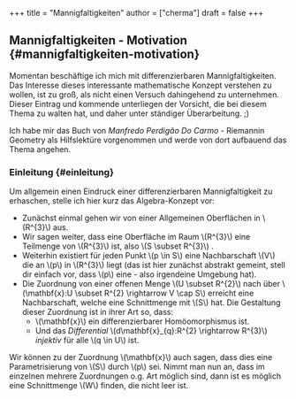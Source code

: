 +++
title = "Mannigfaltigkeiten"
author = ["cherma"]
draft = false
+++

## Mannigfaltigkeiten - Motivation {#mannigfaltigkeiten-motivation}

Momentan beschäftige ich mich mit differenzierbaren Mannigfaltigkeiten. Das Interesse dieses interessante mathematische Konzept verstehen zu wollen, ist zu groß, als nicht einen Versuch dahingehend zu unternehmen. Dieser Eintrag und kommende unterliegen der Vorsicht, die bei diesem Thema zu walten hat, und  daher unter ständiger Überarbeitung. ;)

Ich habe mir das Buch von _Manfredo Perdigão Do Carmo_ - Riemannin Geometry als Hilfslektüre vorgenommen und werde von dort
aufbauend das Thema angehen.


### Einleitung {#einleitung}

Um allgemein einen Eindruck einer differenzierbaren Mannigfaltigkeit zu erhaschen, stelle ich hier kurz das Algebra-Konzept vor:

-   Zunächst einmal gehen wir von einer Allgemeinen Oberflächen in \\(R^{3}\\) aus.
-   Wir sagen weiter, dass eine Oberfläche im Raum \\(R^{3}\\) eine Teilmenge von \\(R^{3}\\) ist, also \\(S \subset R^{3}\\) .
-   Weiterhin existiert für jeden Punkt \\(p \in S\\) eine Nachbarschaft \\(V\\)
    die an \\(p\\) in \\(R^{3}\\) liegt (das ist hier zunächst abstrakt gemeint, stell dir einfach vor, dass \\(p\\) eine - also irgendeine Umgebung hat).
-   Die Zuordnung von einer offenen Menge \\(U \subset R^{2}\\) nach über \\(\mathbf{x}:U \subset R^{2} \rightarrow V \cap S\\) erreicht eine Nachbarschaft, welche eine Schnittmenge mit \\(S\\) hat. Die Gestaltung dieser Zuordnung ist in ihrer Art so, dass:
    -   \\(\mathbf{x}\\) ein differenzierbarer Homöomorphismus ist.
    -   Und das _Differential_ \\(d\mathbf{x}\_{q}:R^{2} \rightarrow R^{3}\\) _injektiv_ für alle \\(q \in U\\) ist.

Wir können zu der Zuordnung \\(\mathbf{x}\\) auch sagen, dass dies eine Parametrisierung von \\(S\\) durch \\(p\\) sei. Nimmt man nun an, dass im einzelnen mehrere Zuordnungen o.g. Art möglich sind, dann ist es möglich eine Schnittmenge \\(W\\) finden, die nicht leer ist.
